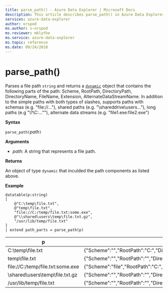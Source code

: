 ```yaml
---
title: parse_path() - Azure Data Explorer | Microsoft Docs
description: This article describes parse_path() in Azure Data Explorer.
services: azure-data-explorer
author: orspod
ms.author: v-orspod
ms.reviewer: mblythe
ms.service: azure-data-explorer
ms.topic: reference
ms.date: 09/24/2018
---
```

# parse_path()

Parses a file path `string` and returns a [`dynamic`](./scalar-data-types/dynamic.md) object that contains the following parts of the path: 
Scheme, RootPath, DirectoryPath, DirectoryName, FileName, Extension, AlternateDataStreamName.
In addition to the simple paths with both types of slashes, supports paths with schemas (e.g. "file://..."), shared paths (e.g. "\\shareddrive\users..."), long paths (e.g "\\?\C:...""), alternate data streams (e.g. "file1.exe:file2.exe")

**Syntax**

`parse_path(`*path*`)`

**Arguments**

* *path*: A string that represents a file path.

**Returns**

An object of type `dynamic` that inculded the path components as listed above.

**Example**

<!-- csl: https://help.kusto.windows.net/Samples -->
```kusto
datatable(p:string) 
[
    @"C:\temp\file.txt",
    @"temp\file.txt",
    "file://C:/temp/file.txt:some.exe",
    @"\\shared\users\temp\file.txt.gz",
    "/usr/lib/temp/file.txt"
]
| extend path_parts = parse_path(p)

```

|p|path_parts
|---|---
|C:\temp\file.txt|{"Scheme":"","RootPath":"C:","DirectoryPath":"C:\\temp","DirectoryName":"temp","Filename":"file.txt","Extension":"txt","AlternateDataStreamName":""}
|temp\file.txt|{"Scheme":"","RootPath":"","DirectoryPath":"temp","DirectoryName":"temp","Filename":"file.txt","Extension":"txt","AlternateDataStreamName":""}
|file://C:/temp/file.txt:some.exe|{"Scheme":"file","RootPath":"C:","DirectoryPath":"C:/temp","DirectoryName":"temp","Filename":"file.txt","Extension":"txt","AlternateDataStreamName":"some.exe"}
|\\shared\users\temp\file.txt.gz|{"Scheme":"","RootPath":"","DirectoryPath":"\\\\shared\\users\\temp","DirectoryName":"temp","Filename":"file.txt.gz","Extension":"gz","AlternateDataStreamName":""}
|/usr/lib/temp/file.txt|{"Scheme":"","RootPath":"","DirectoryPath":"/usr/lib/temp","DirectoryName":"temp","Filename":"file.txt","Extension":"txt","AlternateDataStreamName":""}
